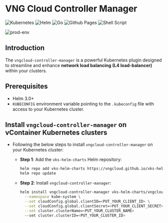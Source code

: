 # VNG Cloud Controller Manager

![Kubernetes](https://img.shields.io/badge/kubernetes-%23326ce5.svg?style=for-the-badge&logo=kubernetes&logoColor=white)
![Helm](https://img.shields.io/badge/Helm-0F1689?style=for-the-badge&logo=Helm&labelColor=0F1689)
![Go](https://img.shields.io/badge/go-%2300ADD8.svg?style=for-the-badge&logo=go&logoColor=white)
![Github Pages](https://img.shields.io/badge/github%20pages-121013?style=for-the-badge&logo=github&logoColor=white)
![Shell Script](https://img.shields.io/badge/shell_script-%23121011.svg?style=for-the-badge&logo=gnu-bash&logoColor=white)

![prod-env](https://badgen.net/badge/PRODUCTION/environment/blue?icon=github)

## Introduction

The `vngcloud-controller-manager` is a powerful Kubernetes plugin designed to streamline and enhance **network load balancing (L4 load-balancer)** within your clusters.

## Prerequisites

- Helm 3.0+
- `KUBECONFIG` environment variable pointing to the `.kubeconfig` file with access to your Kubernetes cluster.

## Install `vngcloud-controller-manager` on vContainer Kubernetes clusters

- Following the below steps to install `vngcloud-controller-manager` on your Kubernetes cluster:
  - **Step 1**: Add the `vks-helm-charts` Helm repository:

    ```bash
    helm repo add vks-helm-charts https://vngcloud.github.io/vks-helm-charts
    helm repo update
    ```

  - **Step 2**: Install `vngcloud-controller-manager`:

    ```bash
    helm install vngcloud-controller-manager vks-helm-charts/vngcloud-controller-manager --replace \
      --namespace kube-system \
      --set cloudConfig.global.clientID=<PUT_YOUR_CLIENT_ID> \
      --set cloudConfig.global.clientSecret=<PUT_YOUR_CLIENT_SECRET> \
      --set cluster.clusterName=<PUT_YOUR_CLUSTER_NAME>
      --set cluster.clusterID=<PUT_YOUR_CLUSTER_ID>
    ```
